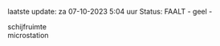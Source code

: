 laatste update: 
za 07-10-2023  5:04   uur 
Status: FAALT - geel - 
<div class="service R">schijfruimte</div><div class="service R">microstation</div>
